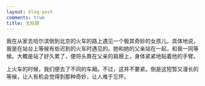 ```yaml
---
layout: blog-post
comments: true
title: 无标题
---
```


我在从家去哈尔滨倒到北京的火车的路上遇见一个极其奇妙的女孩儿。具体地说，我是在站台上等候有些迟到的火车时遇见的。她和她的父亲站在一起，和我一同等候。大概是站了好久累了，便将头靠在父亲的肩膀上，身体紧紧地贴着他的手臂。

上火车的时候，我们便去了不同的车厢。不过，这并不要紧。倒是这短暂又漫长的等候，让人有机会觉得到那种奇妙，让人难于忘怀。
